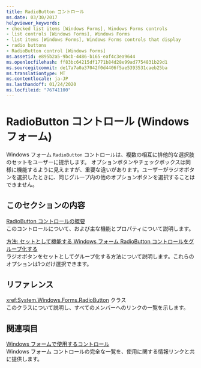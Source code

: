 ```yaml
---
title: RadioButton コントロール
ms.date: 03/30/2017
helpviewer_keywords:
- checked list items [Windows Forms], Windows Forms controls
- list controls [Windows Forms], Windows Forms
- list items [Windows Forms], Windows Forms controls that display
- radio buttons
- RadioButton control [Windows Forms]
ms.assetid: e895b2a5-9bcb-4486-b165-eaf4c3ea9644
ms.openlocfilehash: ff83bc64215df1771b84d28e99ad7754831b29d1
ms.sourcegitcommit: de17a7a0a37042f0d4406f5ae5393531caeb25ba
ms.translationtype: MT
ms.contentlocale: ja-JP
ms.lasthandoff: 01/24/2020
ms.locfileid: "76741100"
---
```

# <a name="radiobutton-control-windows-forms"></a>RadioButton コントロール (Windows フォーム)
Windows フォーム `RadioButton` コントロールは、複数の相互に排他的な選択肢のセットをユーザーに提示します。 オプションボタンやチェックボックスは同様に機能するように見えますが、重要な違いがあります。ユーザーがラジオボタンを選択したときに、同じグループ内の他のオプションボタンを選択することはできません。  
  
## <a name="in-this-section"></a>このセクションの内容  
 [RadioButton コントロールの概要](radiobutton-control-overview-windows-forms.md)  
 このコントロールについて、および主な機能とプロパティについて説明します。  
  
 [方法: セットとして機能する Windows フォーム RadioButton コントロールをグループ化する](how-to-group-windows-forms-radiobutton-controls-to-function-as-a-set.md)  
 ラジオボタンをセットとしてグループ化する方法について説明します。これらのオプションは1つだけ選択できます。  
  
## <a name="reference"></a>リファレンス  
 <xref:System.Windows.Forms.RadioButton> クラス  
 このクラスについて説明し、すべてのメンバーへのリンクの一覧を示します。  
  
## <a name="related-sections"></a>関連項目  
 [Windows フォームで使用するコントロール](controls-to-use-on-windows-forms.md)  
 Windows フォーム コントロールの完全な一覧を、使用に関する情報リンクと共に提供します。
